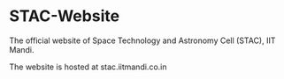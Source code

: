 # STAC-Website
The official website of Space Technology and Astronomy Cell (STAC), IIT Mandi.

The website is hosted at stac.iitmandi.co.in
